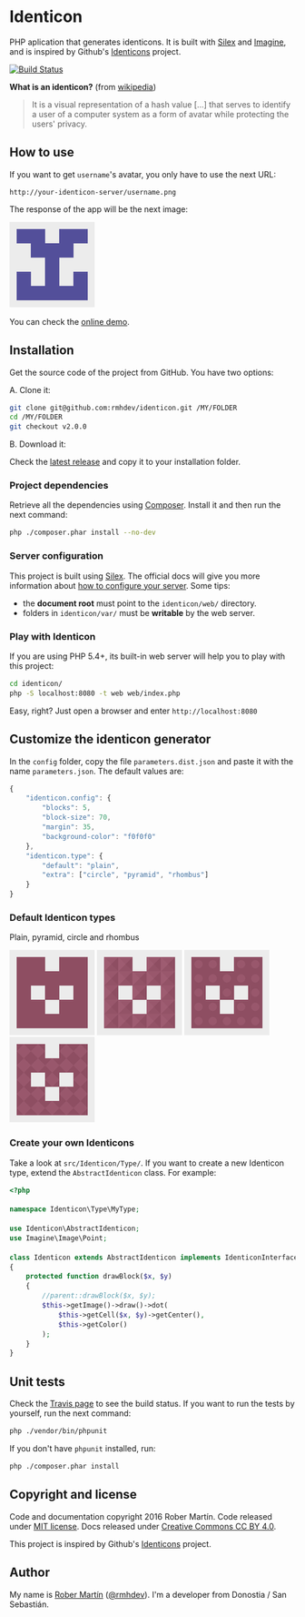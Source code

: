 # Identicon

PHP aplication that generates identicons.
It is built with [Silex][] and [Imagine][], 
and is inspired by Github's [Identicons][] project.

[![Build Status](https://travis-ci.org/rmhdev/identicon.svg)](https://travis-ci.org/rmhdev/identicon)

**What is an identicon?** (from [wikipedia][])

>It is a visual representation of a hash value [...] that serves to
identify a user of a computer system as a form of avatar while protecting
the users' privacy.

## How to use

If you want to get `username`'s avatar, you only have to use the next URL:

```
http://your-identicon-server/username.png
```
The response of the app will be the next image: 

![Identicon demo](doc/identicon.png)

You can check the [online demo][].

## Installation

Get the source code of the project from GitHub. You have two options:

A. Clone it:

```bash
git clone git@github.com:rmhdev/identicon.git /MY/FOLDER
cd /MY/FOLDER
git checkout v2.0.0
```

B. Download it:

Check the [latest release][] and copy it to your installation folder.

### Project dependencies

Retrieve all the dependencies using [Composer][].
Install it and then run the next command:

```bash
php ./composer.phar install --no-dev
```

### Server configuration

This project is built using [Silex][].
The official docs will give you more information about
[how to configure your server][]. Some tips:

- the **document root** must point to the `identicon/web/` directory.
- folders in `identicon/var/` must be **writable** by the web server.

### Play with Identicon

If you are using PHP 5.4+, its built-in web server will help you to play with this project:

```bash
cd identicon/
php -S localhost:8080 -t web web/index.php
```

Easy, right? Just open a browser and enter `http://localhost:8080`

## Customize the identicon generator

In the `config` folder, copy the file `parameters.dist.json` and paste it with the name `parameters.json`.
The default values are:

```javascript
{
    "identicon.config": {
        "blocks": 5,
        "block-size": 70,
        "margin": 35,
        "background-color": "f0f0f0"
    },
    "identicon.type": {
        "default": "plain",
        "extra": ["circle", "pyramid", "rhombus"]
    }
}
```

### Default Identicon types

Plain, pyramid, circle and rhombus

![Plain type](doc/plain.png)
![Pyramid type](doc/pyramid.png)
![Circle type](doc/circle.png)
![Rhombus type](doc/rhombus.png)

### Create your own Identicons

Take a look at `src/Identicon/Type/`. If you want to create a new Identicon type,
extend the `AbstractIdenticon` class. For example:

```php
<?php

namespace Identicon\Type\MyType;

use Identicon\AbstractIdenticon;
use Imagine\Image\Point;

class Identicon extends AbstractIdenticon implements IdenticonInterface
{
    protected function drawBlock($x, $y)
    {
        //parent::drawBlock($x, $y);
        $this->getImage()->draw()->dot(
            $this->getCell($x, $y)->getCenter(),
            $this->getColor()
        );
    }
}
```

## Unit tests

Check the [Travis page][] to see the build status.
If you want to run the tests by yourself, run the next command:

```bash
php ./vendor/bin/phpunit
```

If you don't have `phpunit` installed, run:

```bash
php ./composer.phar install
```

## Copyright and license

Code and documentation copyright 2016 Rober Martín.
Code released under [MIT license](LICENSE).
Docs released under [Creative Commons CC BY 4.0][].

This project is inspired by Github's [Identicons][] project.

## Author

My name is [Rober Martín][] ([@rmhdev][]). I'm a developer from Donostia / San Sebastián.

[Imagine]: http://imagine.readthedocs.org 
[wikipedia]: http://en.wikipedia.org/wiki/Identicon
[online demo]: http://identicon.rmhdev.net
[latest release]: https://github.com/rmhdev/identicon/releases
[Composer]: http://getcomposer.org/
[Silex]: http://silex.sensiolabs.org
[how to configure your server]: http://silex.sensiolabs.org/doc/web_servers.html
[Travis page]: https://travis-ci.org/rmhdev/identicon
[Creative Commons CC BY 4.0]: http://creativecommons.org/licenses/by/4.0/
[Identicons]: https://github.com/blog/1586-identicons
[Rober Martín]: http://rmhdev.net/
[@rmhdev]: http://twitter.com/rmhdev
